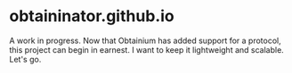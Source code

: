 # obtaininator.github.io
A work in progress. Now that Obtainium has added support for a protocol, this project can begin in earnest. I want to keep it lightweight and scalable. Let's go.
